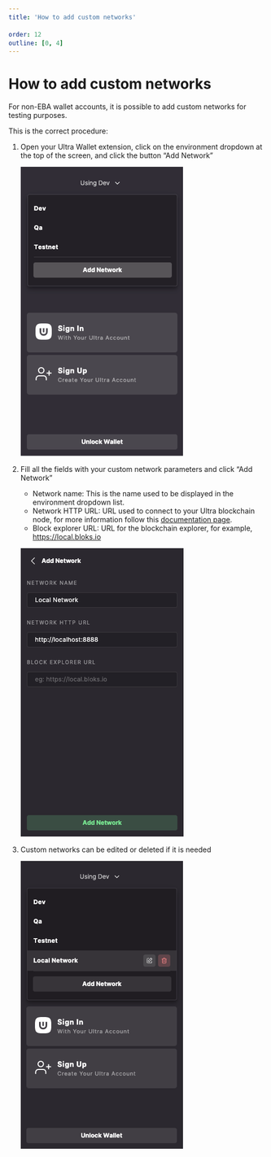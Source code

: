 ```yaml
---
title: 'How to add custom networks'

order: 12
outline: [0, 4]
---
```


# How to add custom networks

For non-EBA wallet accounts, it is possible to add custom networks for testing purposes.

This is the correct procedure:

1. Open your Ultra Wallet extension, click on the environment dropdown at the top of the screen, and click the button “Add Network”

    ![](/images/uwax-add-custom-net.png)

2. Fill all the fields with your custom network parameters and click “Add Network”

    - Network name: This is the name used to be displayed in the environment dropdown list.
    - Network HTTP URL: URL used to connect to your Ultra blockchain node, for more information follow this [documentation page](../../blockchain/general/tools/nodeos.md).
    - Block explorer URL: URL for the blockchain explorer, for example, https://local.bloks.io

    ![](/images/uwax-add-net.png)

3. Custom networks can be edited or deleted if it is needed

    ![](/images/uwax-edit-net.png)

